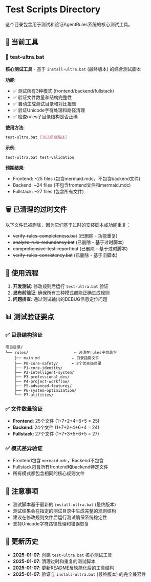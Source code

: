 # Test Scripts Directory

这个目录包含用于测试和验证AgentRules系统的核心测试工具。

## 📁 当前工具

### 🧪 test-ultra.bat
**核心测试工具** - 基于 `install-ultra.bat` (最终版本) 的综合测试脚本

**功能**:
- ✅ 测试所有3种模式 (frontend/backend/fullstack)
- ✅ 验证文件数量和结构完整性
- ✅ 自动生成测试目录和对比报告
- ✅ 验证Unicode字符处理和路径清理
- ✅ 检查rules子目录结构是否正确

**使用方法**:
```bash
test-ultra.bat [测试项目路径]
```

**示例**:
```bash
test-ultra.bat test-validation
```

**预期结果**:
- Frontend: ~25 files (包含mermaid.mdc，不包含backend文件)
- Backend: ~24 files (不包含frontend文件和mermaid.mdc)
- Fullstack: ~27 files (包含所有文件)

## 🗑️ 已清理的过时文件

以下文件已被删除，因为它们基于过时的安装脚本或功能重复：
- ~~verify-rules-completeness.bat~~ (已删除 - 功能重复)
- ~~analyze-rule-redundancy.bat~~ (已删除 - 基于过时脚本)
- ~~comprehensive-test-report.bat~~ (已删除 - 基于过时脚本)
- ~~verify-rules-consistency.bat~~ (已删除 - 基于旧脚本)

## 🎯 使用流程

1. **开发测试**: 修改规则后运行 `test-ultra.bat` 验证
2. **发布前验证**: 确保所有三种模式都能正确生成规则
3. **问题排查**: 通过测试输出的DEBUG信息定位问题

## 📊 测试验证要点

### ✅ 目录结构验证
```
项目目录/
└── rules/                    ← 必须在rules子目录下
    ├── main.md              ← 目录指南文件
    ├── P0-core-safety/      ← 8个优先级目录
    ├── P1-core-identity/
    ├── P2-intelligent-system/
    ├── P3-professional-dev/
    ├── P4-project-workflow/
    ├── P5-advanced-features/
    ├── P6-system-optimization/
    └── P7-utilities/
```

### ✅ 文件数量验证
- **Frontend**: 25个文件 (1+7+2+4+6+5 = 25)
- **Backend**: 24个文件 (1+7+2+4+6+4 = 24)
- **Fullstack**: 27个文件 (1+7+3+5+6+5 = 27)

### ✅ 模式差异验证
- Frontend包含 `mermaid.mdc`，Backend不包含
- Fullstack包含所有frontend和backend特定文件
- 所有模式都包含相同的核心规则文件

## 📝 注意事项

- 测试脚本基于最新的 `install-ultra.bat` (最终版本)
- 测试结果会在指定的测试目录中生成完整的规则结构
- 建议在修改规则文件后运行测试确保系统稳定性
- 支持Unicode字符路径处理和错误恢复

## 🔄 更新历史

- **2025-01-07**: 创建 `test-ultra.bat` 核心测试工具
- **2025-01-07**: 清理过时和重复的测试脚本
- **2025-01-07**: 更新README反映简化后的工具结构
- **2025-01-07**: 验证与 `install-ultra.bat` (最终版本) 的完全兼容性
